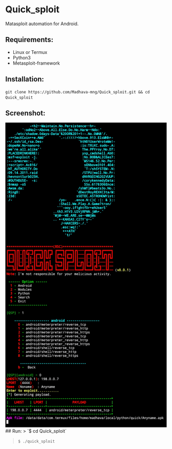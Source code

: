 # Quick_sploit
Matasploit automation for Android.
## Requirements:
* Linux or Termux
* Python3
* Metasploit-framework
## Installation:
`git clone https://github.com/Madhava-mng/Quick_sploit.git && cd Quick_sploit `
## Screenshot:
<img src=".qsp.jpg">
## Run:
> `$ cd Quick_sploit`

> `$ ./quick_sploit`
